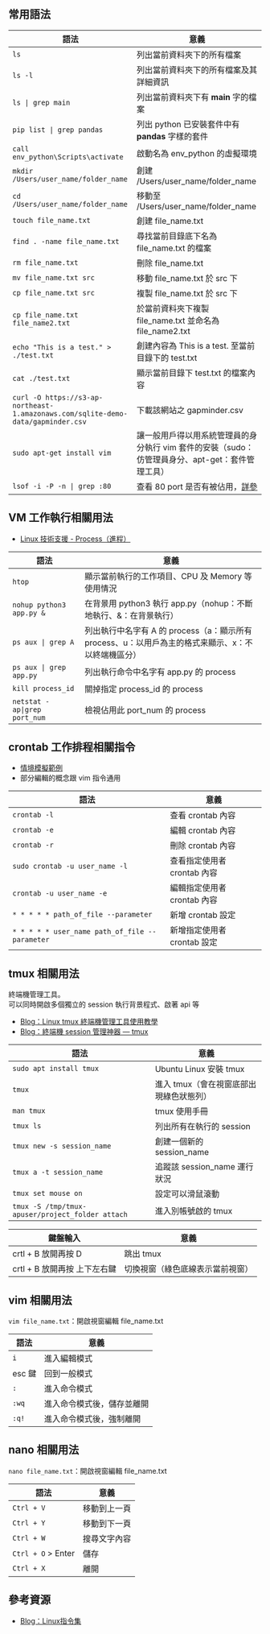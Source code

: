 ## 常用語法
語法|意義
----|----
`ls`|列出當前資料夾下的所有檔案
`ls -l`|列出當前資料夾下的所有檔案及其詳細資訊
`ls \| grep main`|列出當前資料夾下有 **main** 字的檔案
`pip list \| grep pandas`|列出 python 已安裝套件中有 **pandas** 字樣的套件
`call env_python\Scripts\activate`|啟動名為 env_python 的虛擬環境
`mkdir /Users/user_name/folder_name`|創建 /Users/user_name/folder_name
`cd /Users/user_name/folder_name`|移動至 /Users/user_name/folder_name
`touch file_name.txt`|創建 file_name.txt
`find . -name file_name.txt`|尋找當前目錄底下名為 file_name.txt 的檔案
`rm file_name.txt`|刪除 file_name.txt
`mv file_name.txt src`|移動 file_name.txt 於 src 下
`cp file_name.txt src`|複製 file_name.txt 於 src 下
`cp file_name.txt file_name2.txt`|於當前資料夾下複製 file_name.txt 並命名為 file_name2.txt
`echo "This is a test." > ./test.txt`|創建內容為 This is a test. 至當前目錄下的 test.txt
`cat ./test.txt`|顯示當前目錄下 test.txt 的檔案內容
`curl -O https://s3-ap-northeast-1.amazonaws.com/sqlite-demo-data/gapminder.csv`|下載該網站之 gapminder.csv
`sudo apt-get install vim`| 讓一般用戶得以用系統管理員的身分執行 vim 套件的安裝（sudo：仿管理員身分、apt-get：套件管理工具）
`lsof -i -P -n \| grep :80`|查看 80 port 是否有被佔用，[詳參](https://www.ltsplus.com/linux/3-way-check-linux-listen-port)

## VM 工作執行相關用法
* [Linux 技術支援 - Process（進程）](https://www.hy-star.com.tw/tech/linux/process/process.html#jobs)
  
語法|意義
----|----
`htop`|顯示當前執行的工作項目、CPU 及 Memory 等使用情況
`nohup python3 app.py &`|在背景用 python3 執行 app.py（nohup：不斷地執行、&：在背景執行）
`ps aux \| grep A`|列出執行中名字有 A 的 process（a：顯示所有 process、u：以用戶為主的格式来顯示、x：不以終端機區分）
`ps aux \| grep app.py`|列出執行命令中名字有 app.py 的 process
`kill process_id`|關掉指定 process_id 的 process
`netstat -ap\|grep port_num`|檢視佔用此 port_num 的 process

## crontab 工作排程相關指令
* [情境模擬範例](https://github.com/yuning-lin/EnvironmentSetup/blob/main/Linux/BySenarios/CreateCronJob.md) 
* 部分編輯的概念跟 vim 指令通用 
  
語法|意義
----|----
`crontab -l`|查看 crontab 內容
`crontab -e`|編輯 crontab 內容
`crontab -r`|刪除 crontab 內容
`sudo crontab -u user_name -l`|查看指定使用者 crontab 內容
`crontab -u user_name -e`|編輯指定使用者 crontab 內容
`* * * * * path_of_file --parameter`|新增 crontab 設定
`* * * * * user_name path_of_file --parameter`|新增指定使用者 crontab 設定

## tmux 相關用法
終端機管理工具。  
可以同時開啟多個獨立的 session 執行背景程式、啟著 api 等  
* [Blog：Linux tmux 終端機管理工具使用教學](https://blog.gtwang.org/linux/linux-tmux-terminal-multiplexer-tutorial/) 
* [Blog：終端機 session 管理神器 — tmux](https://larrylu.blog/tmux-33a24e595fbc) 
  
語法|意義
----|----
`sudo apt install tmux`|Ubuntu Linux 安裝 tmux
`tmux`|進入 tmux（會在視窗底部出現綠色狀態列）
`man tmux`|tmux 使用手冊
`tmux ls`|列出所有在執行的 session
`tmux new -s session_name`|創建一個新的 session_name 
`tmux a -t session_name`|追蹤該 session_name 運行狀況
`tmux set mouse on`|設定可以滑鼠滾動
`tmux -S /tmp/tmux-apuser/project_folder attach`|進入別帳號啟的 tmux

鍵盤輸入|意義
----|----
crtl + B 放開再按 D | 跳出 tmux
crtl + B 放開再按 上下左右鍵 | 切換視窗（綠色底線表示當前視窗）


## vim 相關用法
`vim file_name.txt`：開啟視窗編輯 file_name.txt
  
語法|意義
----|----
`i`|進入編輯模式
esc 鍵|回到一般模式
`:`|進入命令模式
`:wq`|進入命令模式後，儲存並離開
`:q!`|進入命令模式後，強制離開

## nano 相關用法
`nano file_name.txt`：開啟視窗編輯 file_name.txt
  
語法|意義
----|----
`Ctrl + V`|移動到上一頁
`Ctrl + Y`|移動到下一頁
`Ctrl + W`|搜尋文字內容
`Ctrl + O` > Enter|儲存
`Ctrl + X`|離開

## 參考資源
* [Blog：Linux指令集](https://www.pcnet.idv.tw/pcnet/linux/linux_command.htm)
